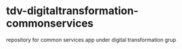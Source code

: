 # tdv-digitaltransformation-commonservices
repository for common services app under digital transformation grup
